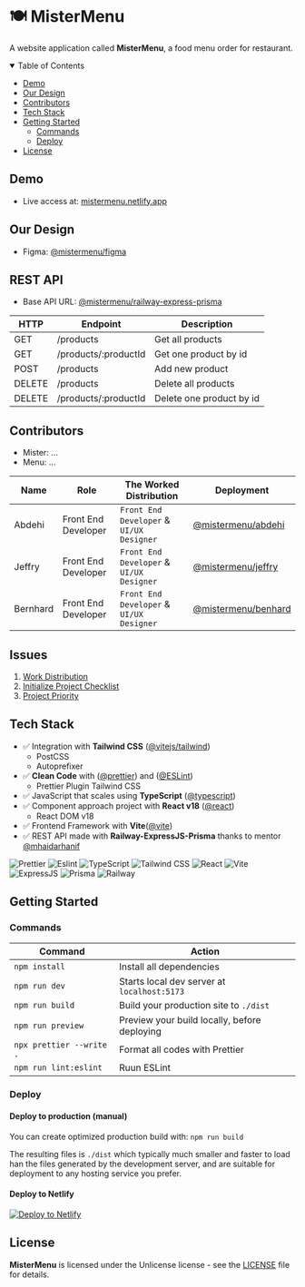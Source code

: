# 🍽️ MisterMenu

A website application called **MisterMenu**, a food menu order for restaurant.

<details open>
<summary> Table of Contents </summary>

- [Demo](#demo)
- [Our Design](#our-design)
- [Contributors](#contributors)
- [Tech Stack](#tech-stack)
- [Getting Started](#getting-started)
  - [Commands](#commands)
  - [Deploy](#deploy)
- [License](#license)

</details>

## Demo

- Live access at: [mistermenu.netlify.app](https://mistermenu.netlify.app)

## Our Design

- Figma: [@mistermenu/figma](https://www.figma.com/file/R2vcyMmktVMeFGhRPJpPT9/Mister-Menu)

## REST API

- Base API URL: [@mistermenu/railway-express-prisma](https://mistermenu-api.up.railway.app)

| HTTP   | Endpoint             | Description              |
| ------ | -------------------- | ------------------------ |
| GET    | /products            | Get all products         |
| GET    | /products/:productId | Get one product by id    |
| POST   | /products            | Add new product          |
| DELETE | /products            | Delete all products      |
| DELETE | /products/:productId | Delete one product by id |

## Contributors

- Mister: ...
- Menu: ...

| Name     | Role                | The Worked Distribution                  | Deployment                                                   |
| -------- | ------------------- | ---------------------------------------- | ------------------------------------------------------------ |
| Abdehi   | Front End Developer | `Front End Developer` & `UI/UX Designer` | [@mistermenu/abdehi](https://mistermenu.abdehi.com)          |
| Jeffry   | Front End Developer | `Front End Developer` & `UI/UX Designer` | [@mistermenu/jeffry](https://mistermenu.jeffrymahbuubi.com)  |
| Bernhard | Front End Developer | `Front End Developer` & `UI/UX Designer` | [@mistermenu/benhard](https://mistermenu.benhardhustomo.com) |

## Issues

1. [Work Distribution](https://github.com/mistermenu/mistermenu/issues/1)
2. [Initialize Project Checklist](https://github.com/mistermenu/mistermenu/issues/2)
3. [Project Priority](https://github.com/mistermenu/mistermenu/issues/3)

## Tech Stack

- ✅ Integration with **Tailwind CSS** ([@vitejs/tailwind](https://tailwindcss.com/docs/guides/vite))
  - PostCSS
  - Autoprefixer
- ✅ **Clean Code** with ([@prettier](https://prettier.io/docs/en/install.html)) and ([@ESLint](https://eslint.org/))
  - Prettier Plugin Tailwind CSS
- ✅ JavaScript that scales using **TypeScript** ([@typescript](https://www.typescriptlang.org/docs/handbook/intro.html))
- ✅ Component approach project with **React v18** ([@react](https://create-react-app.dev/docs/getting-started/))
  - React DOM v18
- ✅ Frontend Framework with **Vite**([@vite](https://vitejs.dev/guide/))
- ✅ REST API made with **Railway-ExpressJS-Prisma** thanks to mentor [@mhaidarhanif](https://github.com/mhaidarhanif)

![Prettier](https://img.shields.io/badge/prettier-1A2C34?style=for-the-badge&logo=prettier&logoColor=F7BA3E)
![Eslint](https://img.shields.io/badge/eslint-3A33D1?style=for-the-badge&logo=eslint&logoColor=white)
![TypeScript](https://img.shields.io/badge/TypeScript-007ACC?style=for-the-badge&logo=typescript&logoColor=white)
![Tailwind CSS](https://img.shields.io/badge/Tailwind_CSS-38B2AC?style=for-the-badge&logo=tailwind-css&logoColor=white)
![React](https://img.shields.io/badge/React-20232A?style=for-the-badge&logo=react&logoColor=61DAFB)
![Vite](https://img.shields.io/badge/Vite-B73BFE?style=for-the-badge&logo=vite&logoColor=FFD62E)
![ExpressJS]([https://img.shields.io/badge/Express.js-000000?style=for-the-badge&logo=express&logoColor=white])
![Prisma](https://img.shields.io/badge/Prisma-3982CE?style=for-the-badge&logo=Prisma&logoColor=white)
![Railway](https://img.shields.io/badge/Railway-131415?style=for-the-badge&logo=railway&logoColor=white)

## Getting Started

### Commands

| Command                  | Action                                       |
| ------------------------ | -------------------------------------------- |
| `npm install`            | Install all dependencies                     |
| `npm run dev`            | Starts local dev server at `localhost:5173`  |
| `npm run build`          | Build your production site to `./dist`       |
| `npm run preview`        | Preview your build locally, before deploying |
| `npx prettier --write .` | Format all codes with Prettier               |
| `npm run lint:eslint`    | Ruun ESLint                                  |

### Deploy

#### Deploy to production (manual)

You can create optimized production build with:
`npm run build`

The resulting files is `./dist` which typically much smaller and faster to load han the files generated by the development server, and are suitable for deployment to any hosting service you prefer.

#### Deploy to Netlify

[![Deploy to Netlify](https://www.netlify.com/img/deploy/button.svg)](https://app.netlify.com/start/deploy?repository=https://github.com/mistermenu/mistermenu)

## License

**MisterMenu** is licensed under the Unlicense license - see the [LICENSE](https://github.com/mistermenu/mistermenu/blob/main/LICENSE) file for details.

